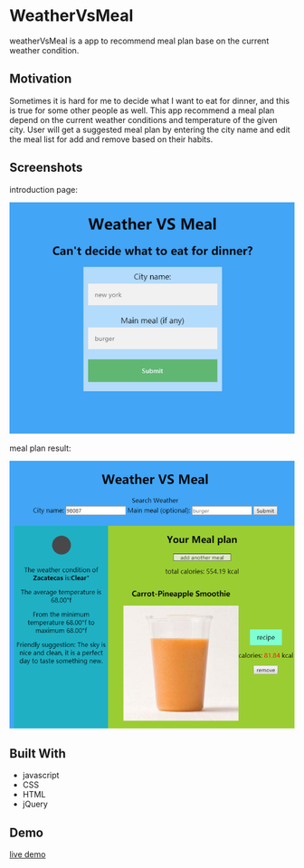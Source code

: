 # WeatherVsMeal

weatherVsMeal is a app to recommend meal plan base on the current weather condition.

## Motivation

Sometimes it is hard for me to decide what I want to eat for dinner, and this is true for some other people as well. This app recommend a meal plan depend on the current weather conditions and temperature of the given city. User will get a suggested meal plan by entering the city name and edit the meal list for add and remove based on their habits.


## Screenshots
introduction page:

![introduction page](https://github.com/bzhengmugen/WeatherVsMeal/blob/master/img/intro.png)

meal plan result:

![meal plan result](https://github.com/bzhengmugen/WeatherVsMeal/blob/master/img/meal-list.png)

## Built With

* javascript
* CSS
* HTML
* jQuery

## Demo

[live demo](https://bzhengmugen.github.io/WeatherVsMeal/)